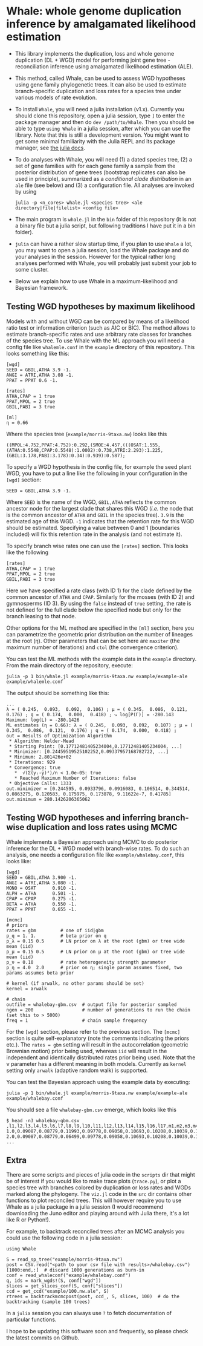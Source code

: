 # Whale: whole genome duplication inference by amalgamated likelihood estimation

- This library implements the duplication, loss and whole genome duplication (DL + WGD) model for performing joint gene tree - reconciliation inference using amalgamated likelihood estimation (ALE).

- This method, called Whale, can be used to assess WGD hypotheses using gene family phylogenetic trees. It can also be used to estimate branch-specific duplication and loss rates for a species tree under various models of rate evolution.

- To install `Whale`, you will need a julia installation (v1.x). Currently you should clone this repository, open a julia session, type `]` to enter the package manager and then do `dev /path/to/Whale`. Then you should be able to type `using Whale` in a julia session, after which you can use the library. Note that this is still a development version. You might want to get some minimal familiarity with the Julia REPL and its package manager, see [the julia docs](https://docs.julialang.org/en/v1/).

- To do analyses with Whale, you will need (1) a dated species tree, (2) a set of gene families with for each gene family a sample from the posterior distribution of gene trees (bootstrap replicates can also be used in principle), summarized as a *conditional clade distribution* in an `ale` file (see below) and (3) a configuration file. All analyses are invoked by using

    `julia -p <n_cores> whale.jl <species tree> <ale directory|file|filelist> <config file>`

- The main program is `whale.jl` in the `bin` folder of this repository (it is not a binary file but a julia script, but following traditions I have put it in a bin folder).

- `julia` can have a rather slow startup time, if you plan to use `Whale` a lot, you may want to open a julia session, load the Whale package and do your analyses in the session. However for the typical rather long analyses performed with Whale, you will probably just submit your job to some cluster.

- Below we explain how to use Whale in a maximum-likelihood and Bayesian framework.

## Testing WGD hypotheses by maximum likelihood

Models with and without WGD can be compared by means of a likelihood ratio test or information criterion (such as AIC or BIC). The method allows to estimate branch-specific rates and use arbitrary rate classes for branches of the species tree. To use Whale with the ML approach you will need a config file like `whalemle.conf` in the `example` directory of this repository. This looks something like this:

```
[wgd]
SEED = GBIL,ATHA 3.9 -1.
ANGI = ATRI,ATHA 3.08 -1.
PPAT = PPAT 0.6 -1.

[rates]
ATHA,CPAP = 1 true
PPAT,MPOL = 2 true
GBIL,PABI = 3 true

[ml]
η = 0.66
```

Where the species tree (`example/morris-9taxa.nw`) looks like this

```
((MPOL:4.752,PPAT:4.752):0.292,(SMOE:4.457,(((OSAT:1.555,(ATHA:0.5548,CPAP:0.5548):1.0002):0.738,ATRI:2.293):1.225,(GBIL:3.178,PABI:3.178):0.34):0.939):0.587);
```

To specify a WGD hypothesis in the config file, for example the seed plant WGD, you have to put a line like the following in your configuration in the `[wgd]` section:

```
SEED = GBIL,ATHA 3.9 -1.
```

Where `SEED` is the name of the WGD, `GBIL,ATHA` reflects the common ancestor node for the largest clade that shares this WGD (*i.e.* the node that is the common ancestor of `ATHA` and `GBIL` in the species tree). `3.9` is the estimated age of this WGD. `-1` indicates that the retention rate for this WGD should be estimated. Specifying a value between 0 and 1 (boundaries included) will fix this retention rate in the analysis (and not estimate it).

To specify branch wise rates one can use the `[rates]` section. This looks like the following

```
[rates]
ATHA,CPAP = 1 true
PPAT,MPOL = 2 true
GBIL,PABI = 3 true
```

Here we have specified a rate class (with ID 1) for the clade defined by the common ancestor of `ATHA` and `CPAP`. Similarly for the mosses (with ID 2) and gymnosperms (ID 3). By using the `false` instead of `true` setting, the rate is not defined for the full clade below the specified node but only for the branch leasing to that node.

Other options for the ML method are specified in the `[ml]` section, here you can parametrize the geometric prior distribution on the number of lineages at the root (η). Other parameters that can be set here are `maxiter` (the maximum number of iterations) and `ctol` (the convergence criterion).

You can test the ML methods with the example data in the `example` directory. From the main directory of the repository, execute:

```
julia -p 1 bin/whale.jl example/morris-9taxa.nw example/example-ale example/whalemle.conf
```

The output should be something like this:

```
...
λ = ( 0.245,  0.093,  0.092,  0.106) ; μ = ( 0.345,  0.086,  0.121,  0.176) ; q = ( 0.174,  0.000,  0.418) ; ⤷ log[P(Γ)] = -280.143
Maximum: log(L) = -280.1426
ML estimates (η = 0.66): λ = ( 0.245,  0.093,  0.092,  0.107) ; μ = ( 0.345,  0.086,  0.121,  0.176) ; q = ( 0.174,  0.000,  0.418) ;
out = Results of Optimization Algorithm
 * Algorithm: Nelder-Mead
 * Starting Point: [0.17712481405234004,0.17712481405234004, ...]
 * Minimizer: [0.24459519525102252,0.09337957168782722, ...]
 * Minimum: 2.801426e+02
 * Iterations: 929
 * Convergence: true
   *  √(Σ(yᵢ-ȳ)²)/n < 1.0e-05: true
   * Reached Maximum Number of Iterations: false
 * Objective Calls: 1333
out.minimizer = [0.244595, 0.0933796, 0.0916083, 0.106514, 0.344514, 0.0863275, 0.120583, 0.175975, 0.173878, 9.11622e-7, 0.41785]
out.minimum = 280.1426206365062
```

## Testing WGD hypotheses and inferring branch-wise duplication and loss rates using MCMC

Whale implements a Bayesian approach using MCMC to do posterior inference for the DL + WGD model with branch-wise rates. To do such an analysis, one needs a configuration file like `example/whalebay.conf`, this looks like:

```
[wgd]
SEED = GBIL,ATHA 3.900 -1.
ANGI = ATRI,ATHA 3.080 -1.
MONO = OSAT      0.910 -1.
ALPH = ATHA      0.501 -1.
CPAP = CPAP      0.275 -1.
BETA = ATHA      0.550 -1.
PPAT = PPAT      0.655 -1.

[mcmc]
# priors
rates = gbm         # one of iid|gbm
p_q = 1. 1.         # beta prior on q
p_λ = 0.15 0.5      # LN prior on λ at the root (gbm) or tree wide mean (iid)
p_μ = 0.15 0.5      # LN prior on μ at the root (gbm) or tree wide mean (iid)
p_ν = 0.10          # rate heterogeneity strength parameter
p_η = 4.0  2.0      # prior on η; single param assumes fixed, two params assumes beta prior

# kernel (if arwalk, no other params should be set)
kernel = arwalk

# chain
outfile = whalebay-gbm.csv  # output file for posterior sampled
ngen = 200                  # number of generations to run the chain (set this to > 5000)
freq = 1                    # chain sample frequency
```

For the `[wgd]` section, please refer to the previous section. The `[mcmc]` section is quite self-explanatory (note the comments indicating the priors etc.). The `rates = gbm` setting will result in the autocorrelation (geometric Brownian motion) prior being used, whereas `iid` will result in the independent and identically distributed rates prior being used. Note that the ν parameter has a different meaning in both models. Currently as `kernel` setting only `arwalk` (adaptive random walk) is supported.

You can test the Bayesian approach using the example data by executing:

```
julia -p 1 bin/whale.jl example/morris-9taxa.nw example/example-ale example/whalebay.conf
```

You should see a file `whalebay-gbm.csv` emerge, which looks like this

```
$ head -n3 whalebay-gbm.csv
,l1,l2,l3,l4,l5,l6,l7,l8,l9,l10,l11,l12,l13,l14,l15,l16,l17,m1,m2,m3,m4,m5,m6,m7,m8,m9,m10,m11,m12,m13,m14,m15,m16,m17,q1,q2,q3,q4,q5,q6,q7,nu,eta,prior,lhood
1.0,0.09087,0.08779,0.11993,0.09778,0.09058,0.10693,0.10208,0.10039,0.11356,0.11513,0.10401,0.12012,0.11390,0.09216,0.08940,0.06600,0.07432,0.12849,0.12426,0.07258,0.11909,0.13670,0.14608,0.14116,0.15792,0.16911,0.15653,0.13682,0.13521,0.13825,0.17974,0.12830,0.11509,0.10615,0.39608,0.04957,0.62022,0.86409,0.80105,0.37606,0.17825,0.1,0.8749981040217331,91.51772773843761,-300.74884420188476
2.0,0.09087,0.08779,0.06499,0.09778,0.09058,0.10693,0.10208,0.10039,0.11356,0.11513,0.10401,0.12012,0.11390,0.09216,0.08940,0.06600,0.07432,0.12849,0.12426,0.16929,0.11909,0.13670,0.14608,0.14116,0.15792,0.16911,0.15653,0.13682,0.13521,0.13825,0.17974,0.12830,0.11509,0.10615,0.39608,0.04957,0.60998,0.83352,0.29122,0.45863,0.17825,0.1,0.8749981040217331,94.92630520290867,-301.2617513981243
...
```

## Extra

There are some scripts and pieces of julia code in the `scripts` dir that might be of interest if you would like to make trace plots (`trace.py`), or plot a species tree with branches colored by duplication or loss rates and WGDs marked along the phylogeny. The `viz.jl` code in the `src` dir contains other functions to plot reconciled trees. This will however require you to use Whale as a julia package in a julia session (I would recommend downloading the Juno editor and playing around with Julia there, it's a lot like R or Python!).

For example, to backtrack reconciled trees after an MCMC analysis you could use the following code in a julia session:

```
using Whale

S = read_sp_tree("example/morris-9taxa.nw")
post = CSV.read("<path to your csv file with results>/whalebay.csv")[1000:end,:]  # discard 1000 generations as burn-in
conf = read_whaleconf("example/whalebay.conf")
q, ids = mark_wgds!(S, conf["wgd"])
slices = get_slices_conf(S, conf["slices"])
ccd = get_ccd("example/100.nw.ale", S)
rtrees = backtrackmcmcpost(post, ccd_, S, slices, 100)  # do the backtracking (sample 100 trees)
```
In a `julia` session you can always use `?` to fetch documentation of particular functions.

I hope to be updating this software soon and frequently, so please check the latest commits on Github.
